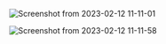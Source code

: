 

![Screenshot from 2023-02-12 11-11-01](https://user-images.githubusercontent.com/89023470/218295047-df36ce76-e2b5-4798-b483-d7e34845c872.png)

![Screenshot from 2023-02-12 11-11-58](https://user-images.githubusercontent.com/89023470/218295066-022dac0e-c88a-4ac6-89f3-a1941889bcc4.png)
